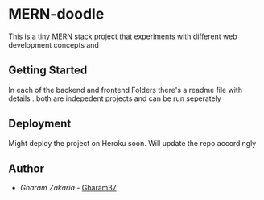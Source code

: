 # MERN-doodle

This is a tiny MERN stack project that experiments with different web development concepts and

## Getting Started

In each of the backend and frontend Folders there's a readme file with details . both are indepedent projects and can be run seperately  

## Deployment

Might deploy the project on Heroku soon. Will update the repo accordingly 



## Author

* *Gharam Zakaria* - [Gharam37](https://github.com/gharam37)



